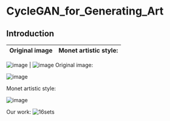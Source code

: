 # CycleGAN_for_Generating_Art
## Introduction

Original image             |  Monet artistic style:
:-------------------------:|:-------------------------:

![image](https://user-images.githubusercontent.com/34623632/145953916-6dd9976d-c551-4794-983d-18ba7175c181.png)  |  ![image](https://user-images.githubusercontent.com/34623632/145953937-5ff831d4-bf16-4837-9c11-62854fd981f0.png)
Original image:

![image](https://user-images.githubusercontent.com/34623632/145953916-6dd9976d-c551-4794-983d-18ba7175c181.png)

Monet artistic style:

![image](https://user-images.githubusercontent.com/34623632/145953937-5ff831d4-bf16-4837-9c11-62854fd981f0.png)

Our work:
![16sets](https://user-images.githubusercontent.com/34623632/151654741-7d14840a-385b-4ee5-8ff3-a5fa618e4233.png)
